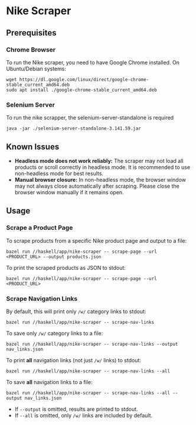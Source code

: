 # Nike Scraper

## Prerequisites

### Chrome Browser
To run the Nike scraper, you need to have Google Chrome installed. On Ubuntu/Debian systems:
```
wget https://dl.google.com/linux/direct/google-chrome-stable_current_amd64.deb
sudo apt install ./google-chrome-stable_current_amd64.deb
```

### Selenium Server
To run the nike scrapper, the selenium-server-standalone is required
```
java -jar ./selenium-server-standalone-3.141.59.jar
```

## Known Issues

- **Headless mode does not work reliably:** The scraper may not load all products or scroll correctly in headless mode. It is recommended to use non-headless mode for best results.
- **Manual browser closure:** In non-headless mode, the browser window may not always close automatically after scraping. Please close the browser window manually if it remains open.

## Usage

### Scrape a Product Page

To scrape products from a specific Nike product page and output to a file:

```
bazel run //haskell/app/nike-scraper -- scrape-page --url <PRODUCT_URL> --output products.json
```

To print the scraped products as JSON to stdout:

```
bazel run //haskell/app/nike-scraper -- scrape-page --url <PRODUCT_URL>
```

### Scrape Navigation Links

By default, this will print only `/w/` category links to stdout:

```
bazel run //haskell/app/nike-scraper -- scrape-nav-links
```

To save only `/w/` category links to a file:

```
bazel run //haskell/app/nike-scraper -- scrape-nav-links --output nav_links.json
```

To print **all** navigation links (not just `/w/` links) to stdout:

```
bazel run //haskell/app/nike-scraper -- scrape-nav-links --all
```

To save **all** navigation links to a file:

```
bazel run //haskell/app/nike-scraper -- scrape-nav-links --all --output nav_links.json
```

- If `--output` is omitted, results are printed to stdout.
- If `--all` is omitted, only `/w/` links are included by default.

